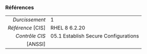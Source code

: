 ### Références

|                 |    |
|----------------:|:---|
|   *Durcissement*| 1 |
|*Référence* [CIS]| RHEL 8 6.2.20 |
|   *Contrôle CIS*| 05.1 Establish Secure Configurations |
|          [ANSSI]|  |
